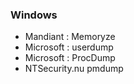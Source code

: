 ### Windows

- Mandiant : Memoryze
- Microsoft : userdump
- Microsoft : ProcDump
- NTSecurity.nu pmdump
